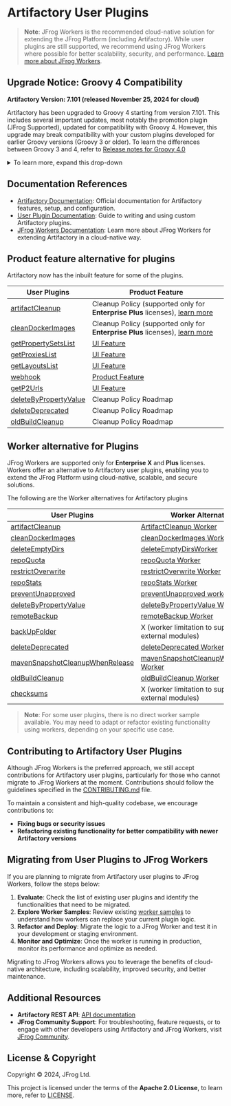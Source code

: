 # Artifactory User Plugins

> **Note**: JFrog Workers is the recommended cloud-native solution for extending the JFrog Platform (including Artifactory). While user plugins are still supported, we recommend using JFrog Workers where possible for better scalability, security, and performance. [Learn more about JFrog Workers](https://jfrog.com/help/r/ybbUNZGwwAmzW2qGyL9Zdw/I4E5sOhWWpIHHfdV37__Iw).


## Upgrade Notice: Groovy 4 Compatibility

**Artifactory Version: 7.101 (released November 25, 2024 for cloud)**

Artifactory has been upgraded to Groovy 4 starting from version 7.101. This includes several important updates, most notably the promotion plugin (JFrog Supported), updated for compatibility with Groovy 4. However, this upgrade may break compatibility with your custom plugins developed for earlier Groovy versions (Groovy 3 or older). To learn the differences between Groovy 3 and 4, refer to [Release notes for Groovy 4.0
](https://groovy-lang.org/releasenotes/groovy-4.0.html)

<details>

<summary>To learn more, expand this drop-down</summary>

**JFrog Supported Plugins**

- **Promotion Plugin**
  
    The promotion plugin has been updated to work with Groovy 4. If you're using this plugin in your environment, redeploy it after upgrading to 7.101 or above.

- **Other Plugins**
  
  Other Plugins (Groovy 3 or older versions) work without redeploying after 7.101 or above upgrade.


> **Backward Compatibililty**:
> We do not support backward compatibility.

### Key Points to Consider

#### Groovy 4 Compatibility

Starting from Artifactory 7.101, Groovy 4 is the default version.

- **artifactory-user-plugins Branch Compatibility**

    - **master**: Artifactory 7.101 and above

        > **Note**:
        <br>Groovy 3 is no longer supported in the master branch of **artifactory-user-plugins**. Ensure that your plugins are compatible with Groovy 4.

    - **artifactory-groovy-3**: Artifactory 7.100 and below
  
- **JDK 17 Compatibility**
  
    Artifactory versions 7.43 and above have introduced JDK 17 support. This may cause older user plugins to break. Any JFrog-supported deprecated plugins are shown in [Deprecated Directory](http://github.com/jfrog/artifactory-user-plugins/tree/master/deprecated-plugins).

    > **Note**<br>
    >We recommend not using Deprecated Plugins as we don't test them anymore. If you are still using Deprecated Plugins, test them thoroughly to achieve the desired results.
  
#### Custom Plugins
If you have custom plugins developed before Groovy 4, you must update them to ensure compatibility with Groovy 4, as Artifactory version 7.101 (and above) will come bundled with Groovy 4. Plugins written for earlier versions of Groovy (Groovy 3 or older) may no longer work and will require changes and redeployed to work correctly from  Artifactory version 7.101 (and above).

> **Note:** Test your plugins thoroughly after upgrading Artifactory to 7.101 (and above).


#### Migrating to JFrog Workers
Consider migrating your plugins to JFrog Workers for a cloud-native and future-proof solution.
</details>

## Documentation References
- [Artifactory Documentation](https://jfrog.com/help/p/devops-home): Official documentation for Artifactory features, setup, and configuration.
- [User Plugin Documentation](https://jfrog.com/help/r/jfrog-integrations-documentation/user-plugins): Guide to writing and using custom Artifactory plugins.
- [JFrog Workers Documentation](https://jfrog.com/help/r/ybbUNZGwwAmzW2qGyL9Zdw/I4E5sOhWWpIHHfdV37__Iw): Learn more about JFrog Workers for extending Artifactory in a cloud-native way.

## Product feature alternative for plugins
Artifactory now has the inbuilt feature for some of the plugins.

| User Plugins | Product Feature |
|-------------|--------------------|
| [artifactCleanup](https://github.com/jfrog/artifactory-user-plugins/blob/master/cleanup/artifactCleanup/README.md) | Cleanup Policy (supported only for **Enterprise Plus** licenses), [learn more](https://jfrog.com/help/r/jfrog-platform-administration-documentation/cleanup-policies) | 
| [cleanDockerImages](https://github.com/jfrog/artifactory-user-plugins/blob/master/cleanup/cleanDockerImages/README.md) | Cleanup Policy (supported only for **Enterprise Plus** licenses), [learn more](https://jfrog.com/help/r/jfrog-platform-administration-documentation/cleanup-policies) | 
| [getPropertySetsList](https://github.com/jfrog/artifactory-user-plugins/blob/master/config/propertySetsConfig/README.md) | [UI Feature](https://jfrog.com/help/r/jfrog-artifactory-documentation/property-sets)|
| [getProxiesList](https://github.com/jfrog/artifactory-user-plugins/blob/master/config/proxiesConfig/README.md) | [UI Feature](https://jfrog.com/help/r/jfrog-platform-administration-documentation/manage-proxy-servers)|
| [getLayoutsList](https://github.com/jfrog/artifactory-user-plugins/blob/master/config/repoLayoutsConfig/README.md) | [UI Feature](https://jfrog.com/help/r/jfrog-artifactory-documentation/configure-repository-layouts) |
| [webhook](https://github.com/jfrog/artifactory-user-plugins/blob/master/webhook/README.md) | [Product Feature](https://jfrog.com/help/r/jfrog-platform-administration-documentation/webhooks) |
| [getP2Urls](https://github.com/jfrog/artifactory-user-plugins/blob/master/config/getAndSetP2Url/README.md) | [UI Feature](https://jfrog.com/help/r/jfrog-artifactory-documentation/additional-settings-for-docker-virtual-repositories) | 
| [deleteByPropertyValue](https://github.com/jfrog/artifactory-user-plugins/blob/master/cleanup/deleteByPropertyValue/README.md) | Cleanup Policy Roadmap |
| [deleteDeprecated](https://github.com/jfrog/artifactory-user-plugins/blob/master/cleanup/deleteDeprecated/README.md) | Cleanup Policy Roadmap |
| [oldBuildCleanup](https://github.com/jfrog/artifactory-user-plugins/blob/master/cleanup/oldBuildCleanup/README.md) | Cleanup Policy Roadmap |

## Worker alternative for Plugins
JFrog Workers are supported only for **Enterprise X** and **Plus** licenses. Workers offer an alternative to Artifactory user plugins, enabling you to extend the JFrog Platform using cloud-native, scalable, and secure solutions.

The following are the Worker alternatives for Artifactory plugins

| User Plugins | Worker Alternative |
|-------------|--------------------|
| [artifactCleanup](https://github.com/jfrog/artifactory-user-plugins/blob/master/cleanup/artifactCleanup/README.md) | [ArtifactCleanup Worker](https://github.com/jfrog/workers-sample/tree/main/samples/artifactory/GENERIC_EVENT/artifact-cleanup) |
| [cleanDockerImages](https://github.com/jfrog/artifactory-user-plugins/blob/master/cleanup/cleanDockerImages/README.md) | [cleanDockerImages Worker](https://github.com/jfrog/workers-sample/blob/main/samples/artifactory/GENERIC_EVENT/clean-docker-images/README.md) |
| [deleteEmptyDirs](https://github.com/jfrog/artifactory-user-plugins/blob/master/cleanup/deleteEmptyDirs/README.md) | [deleteEmptyDirsWorker](https://github.com/jfrog/workers-sample/blob/main/samples/artifactory/GENERIC_EVENT/delete-empty-dirs/README.md) |
| [repoQuota](https://github.com/jfrog/artifactory-user-plugins/blob/master/storage/repoQuota/README.md) | [repoQuota Worker](https://github.com/jfrog/workers-sample/blob/main/samples/artifactory/BEFORE_UPLOAD/repo-quota/README.md) |
| [restrictOverwrite](https://github.com/jfrog/artifactory-user-plugins/blob/master/storage/restrictOverwrite/README.md) | [restrictOverwrite Worker](https://github.com/jfrog/workers-sample/blob/main/samples/artifactory/BEFORE_UPLOAD/restrict-overwrite/README.md) |
| [repoStats](https://github.com/jfrog/artifactory-user-plugins/blob/master/stats/repoStats/README.md) | [repoStats Worker](https://github.com/jfrog/workers-sample/blob/main/samples/artifactory/GENERIC_EVENT/repoStats/README.md) |
| [preventUnapproved](https://github.com/jfrog/artifactory-user-plugins/blob/master/governance/preventUnapproved/README.md) | [preventUnapproved worker](https://github.com/jfrog/workers-sample/blob/main/samples/artifactory/BEFORE_DOWNLOAD/restrict-download-by-property-value/README.md) |
| [deleteByPropertyValue](https://github.com/jfrog/artifactory-user-plugins/blob/master/cleanup/deleteByPropertyValue/README.md) | [deleteByPropertyValue Worker](https://github.com/jfrog/workers-sample/blob/main/samples/artifactory/GENERIC_EVENT/delete-by-property-value/README.md) |
| [remoteBackup](https://github.com/jfrog/artifactory-user-plugins/blob/master/storage/remoteBackup/README.md) | [remoteBackup Worker](https://github.com/jfrog/workers-sample/blob/main/samples/artifactory/GENERIC_EVENT/remote-backup/README.md) |
| [backUpFolder](https://github.com/jfrog/artifactory-user-plugins/blob/master/backup/backupFolders/README.md) | X (worker limitation to support external modules) |
| [deleteDeprecated](https://github.com/jfrog/artifactory-user-plugins/blob/master/cleanup/deleteDeprecated/README.md) | [deleteDeprecated Worker](https://github.com/jfrog/workers-sample/blob/main/samples/artifactory/GENERIC_EVENT/delete-deprecated/README.md) |
| [mavenSnapshotCleanupWhenRelease](https://github.com/jfrog/artifactory-user-plugins/blob/master/cleanup/mavenSnapshotCleanupWhenRelease/README.md) | [mavenSnapshotCleanupWhenRelease Worker](https://github.com/jfrog/workers-sample/blob/main/samples/artifactory/eventCombinationWorkers/mavenSnapshotCleanupWhenRelease/README.md) |
| [oldBuildCleanup](https://github.com/jfrog/artifactory-user-plugins/blob/master/cleanup/oldBuildCleanup/README.md) | [oldBuildCleanup Worker](https://github.com/jfrog/workers-sample/blob/main/samples/artifactory/GENERIC_EVENT/oldBuildCleanup/README.md) |
| [checksums](https://github.com/jfrog/artifactory-user-plugins/blob/master/checksums/README.md) | X (worker limitation to support external modules) |

> **Note**: For some user plugins, there is no direct worker sample available. You may need to adapt or refactor existing functionality using workers, depending on your specific use case.


## Contributing to Artifactory User Plugins
Although JFrog Workers is the preferred approach, we still accept contributions for Artifactory user plugins, particularly for those who cannot migrate to JFrog Workers at the moment. Contributions should follow the guidelines specified in the [CONTRIBUTING.md](CONTRIBUTING.md) file. 

To maintain a consistent and high-quality codebase, we encourage contributions to:
- **Fixing bugs or security issues**
- **Refactoring existing functionality for better compatibility with newer Artifactory versions**

## Migrating from User Plugins to JFrog Workers

If you are planning to migrate from Artifactory user plugins to JFrog Workers, follow the steps below:

1. **Evaluate**: Check the list of existing user plugins and identify the functionalities that need to be migrated.
2. **Explore Worker Samples**: Review existing [worker samples](https://github.com/jfrog/workers-sample) to understand how workers can replace your current plugin logic.
3. **Refactor and Deploy**: Migrate the logic to a JFrog Worker and test it in your development or staging environment.
4. **Monitor and Optimize**: Once the worker is running in production, monitor its performance and optimize as needed.

Migrating to JFrog Workers allows you to leverage the benefits of cloud-native architecture, including scalability, improved security, and better maintenance.

## Additional Resources

- **Artifactory REST API**: [API documentation](https://www.jfrog.com/confluence/display/JFROG/Artifactory+REST+API)
- **JFrog Community Support**: For troubleshooting, feature requests, or to engage with other developers using Artifactory and JFrog Workers, visit [JFrog Community](https://jfrog.com/community/).


## License & Copyright

Copyright © 2024, JFrog Ltd.

This project is licensed under the terms of the **Apache 2.0 License**, to learn more, refer to [LICENSE](https://github.com/jfrog/artifactory-user-plugins/blob/master/LICENSE).
